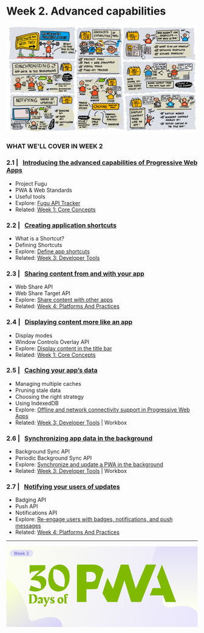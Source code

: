 # Week 2. Advanced capabilities

![Visual Guide to Advanced Capabilities Week!](_media/week2-roadmap.png)

### WHAT WE'LL COVER IN WEEK 2

### 2.1 | &nbsp; [Introducing the advanced capabilities of Progressive Web Apps](01.md)

-   Project Fugu
-   PWA & Web Standards
-   Useful tools
-   Explore: [Fugu API Tracker](https://fugu-tracker.web.app)
-   Related: [Week 1: Core Concepts](../core-concepts/index.md)

### 2.2 | &nbsp; [Creating application shortcuts](02.md)

-   What is a Shortcut?
-   Defining Shortcuts
-   Explore: [Define app shortcuts](https://docs.microsoft.com/en-us/microsoft-edge/progressive-web-apps-chromium/how-to/shortcuts)
-   Related: [Week 3: Developer Tools](../dev-tools/index.md)

### 2.3 | &nbsp; [Sharing content from and with your app](03.md)

-   Web Share API
-   Web Share Target API
-   Explore: [Share content with other apps](https://docs.microsoft.com/en-us/microsoft-edge/progressive-web-apps-chromium/how-to/share)
-   Related: [Week 4: Platforms And Practices](../platforms-practices/index.md)

### 2.4 | &nbsp; [Displaying content more like an app](04.md)

-   Display modes
-   Window Controls Overlay API
-   Explore: [Display content in the title bar](https://docs.microsoft.com/en-us/microsoft-edge/progressive-web-apps-chromium/how-to/window-controls-overlay)
-   Related: [Week 1: Core Concepts](../core-concepts/index.md)

### 2.5 | &nbsp; [Caching your app’s data](05.md)

-   Managing multiple caches
-   Pruning stale data
-   Choosing the right strategy
-   Using IndexedDB
-   Explore: [Offline and network connectivity support in Progressive Web Apps](https://docs.microsoft.com/en-us/microsoft-edge/progressive-web-apps-chromium/how-to/offline)
-   Related: [Week 3: Developer Tools](../dev-tools/index.md) | Workbox

### 2.6 | &nbsp; [Synchronizing app data in the background](06.md)

-   Background Sync API
-   Periodic Background Sync API
-   Explore: [Synchronize and update a PWA in the background](https://docs.microsoft.com/en-us/microsoft-edge/progressive-web-apps-chromium/how-to/background-syncs)
-   Related: [Week 3: Developer Tools](../dev-tools/index.md) | Workbox

### 2.7 | &nbsp; [Notifying your users of updates](07.md)

-   Badging API
-   Push API
-   Notifications API
-   Explore: [Re-engage users with badges, notifications, and push messages](https://docs.microsoft.com/en-us/microsoft-edge/progressive-web-apps-chromium/how-to/notifications-badges)
-   Related: [Week 4: Platforms And Practices](../platforms-practices/index.md)

---

![Visual Guide to Core Concepts Week!](_media/week2-banner.png)
